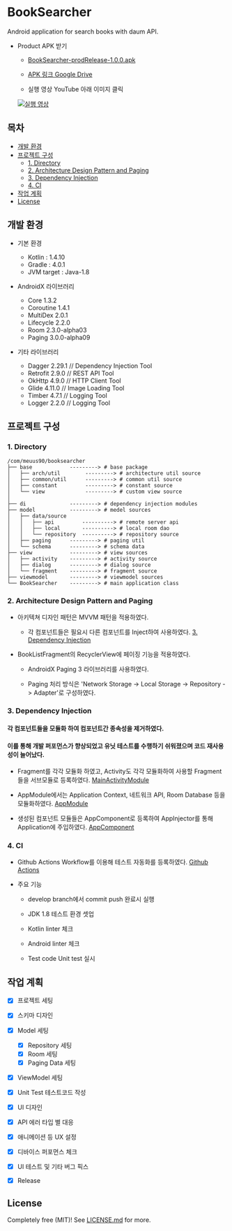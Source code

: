 # BookSearcher
Android application for search books with daum API.

  * Product APK 받기
    * [BookSearcher-prodRelease-1.0.0.apk](app/prod/release/BookSearcher-prodRelease-1.0.0.apk)

    * [APK 링크 Google Drive](https://drive.google.com/file/d/1W3Vma3zOEoniKW37YxZlmaXLKA3DX-g6/view?usp=sharing)

    * 실행 영상 YouTube 아래 이미지 클릭

    [![실행 영상](http://img.youtube.com/vi/BalUdEynUrk/0.jpg)](https://youtu.be/BalUdEynUrk?t=0s)


## 목차

- [개발 환경](#개발-환경)
- [프로젝트 구성](#프로젝트-구성)
    - [1. Directory](#1-directory)
    - [2. Architecture Design Pattern and Paging](#2-architecture-design-pattern-and-paging)
    - [3. Dependency Injection](#3-dependency-injection)
    - [4. CI](#4-ci)
- [작업 계획](#작업-계획)
- [License](#license)


## 개발 환경

  * 기본 환경
    * Kotlin : 1.4.10
    * Gradle : 4.0.1
    * JVM target : Java-1.8

  * AndroidX 라이브러리
    * Core 1.3.2
    * Coroutine 1.4.1
    * MultiDex 2.0.1
    * Lifecycle 2.2.0
    * Room 2.3.0-alpha03
    * Paging 3.0.0-alpha09

  * 기타 라이브러리
    * Dagger 2.29.1     // Dependency Injection Tool
    * Retrofit 2.9.0    // REST API Tool
    * OkHttp 4.9.0      // HTTP Client Tool
    * Glide 4.11.0      // Image Loading Tool
    * Timber 4.7.1      // Logging Tool
    * Logger 2.2.0      // Logging Tool


## 프로젝트 구성

### 1. Directory

```
/com/meuus90/booksearcher
├── base            ---------> # base package
│   ├── arch/util        ---------> # architecture util source
│   ├── common/util      ---------> # common util source
│   ├── constant         ---------> # constant source
│   └── view             ---------> # custom view source
│
├── di              ---------> # dependency injection modules
├── model           ---------> # medel sources
│   ├── data/source
│   │   ├── api         ----------> # remote server api
│   │   ├── local       ----------> # local room dao
│   │   └── repository  ----------> # repository source
│   ├── paging      ---------> # paging util
│   └── schema      ---------> # schema data
├── view            ---------> # view sources
│   ├── activity    ---------> # activity source
│   ├── dialog      ---------> # dialog source
│   └── fragment    ---------> # fragment source
├── viewmodel       ---------> # viewmodel sources
└── BookSearcher    ---------> # main application class
```

### 2. Architecture Design Pattern and Paging

  * 아키텍쳐 디자인 패턴은 MVVM 패턴을 적용하였다.

    * 각 컴포넌트들은 필요시 다른 컴포넌트를 Inject하여 사용하였다. [3. Dependency Injection](#3-dependency-injection)

  * BookListFragment의 RecyclerView에 페이징 기능을 적용하였다.

    * AndroidX Paging 3 라이브러리를 사용하였다.

    * Paging 처리 방식은 'Network Storage -> Local Storage -> Repository -> Adapter'로 구성하였다.


### 3. Dependency Injection

#### 각 컴포넌트들을 모듈화 하여 컴포넌트간 종속성을 제거하였다.
#### 이를 통해 개발 퍼포먼스가 향상되었고 유닛 테스트를 수행하기 쉬워졌으며 코드 재사용성이 늘어났다.

  * Fragment를 각각 모듈화 하였고, Activity도 각각 모듈화하여 사용할 Fragment들을 서브모듈로 등록하였다.
    [MainActivityModule](app/src/main/java/com/meuus90/booksearcher/di/module/activity/MainActivityModule.kt)

  * AppModule에서는 Application Context, 네트워크 API, Room Database 등을 모듈화하였다.
    [AppModule](app/src/main/java/com/meuus90/booksearcher/di/module/AppModule.kt)

  * 생성된 컴포넌트 모듈들은 AppComponent로 등록하여 AppInjector를 통해 Application에 주입하였다.
    [AppComponent](app/src/main/java/com/meuus90/booksearcher/di/component/AppComponent.kt)


### 4. CI

  * Github Actions Workflow를 이용해 테스트 자동화를 등록하였다. [Github Actions](https://github.com/meuus90/BookSearcher/actions)

  * 주요 기능

    * develop branch에서 commit push 완료시 실행

    * JDK 1.8 테스트 환경 셋업

    * Kotlin linter 체크

    * Android linter 체크

    * Test code Unit test 실시


## 작업 계획
- [x] 프로젝트 세팅
- [x] 스키마 디자인
- [x] Model 세팅
    - [x] Repository 세팅
    - [x] Room 세팅
    - [x] Paging Data 세팅
- [x] ViewModel 세팅
- [x] Unit Test 테스트코드 작성
- [x] UI 디자인
- [x] API 에러 타입 별 대응
- [x] 애니메이션 등 UX 설정
- [x] 디바이스 퍼포먼스 체크
- [x] UI 테스트 및 기타 버그 픽스
- [x] Release


## License

Completely free (MIT)! See [LICENSE.md](LICENSE.md) for more.
